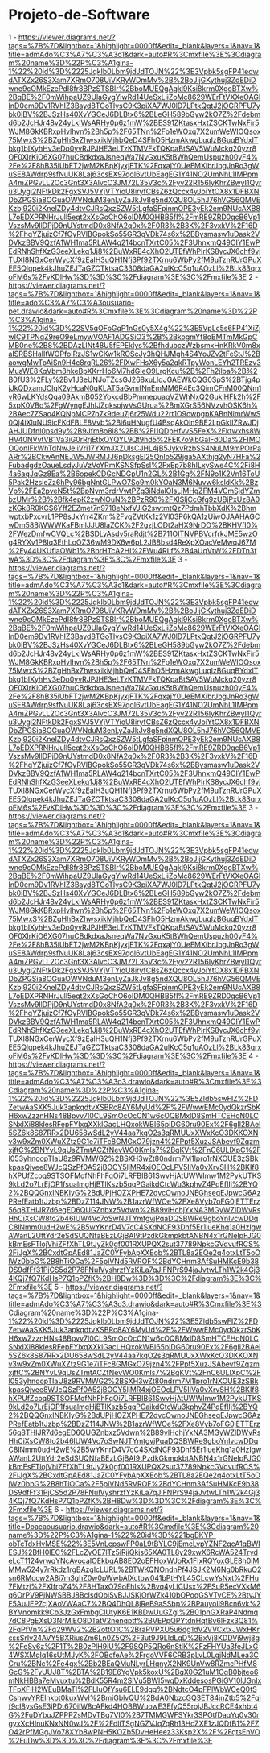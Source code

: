 # Projeto-de-Software

1 - https://viewer.diagrams.net/?tags=%7B%7D&lightbox=1&highlight=0000ff&edit=_blank&layers=1&nav=1&title=admAdo%C3%A7%C3%A3o1&dark=auto#R%3Cmxfile%3E%3Cdiagram%20name%3D%22P%C3%A1gina-1%22%20id%3D%2225JqkIb0Lbm9jdJdTOJN%22%3E3Vpbk5sgFP41edwdATXZx26S3Xam7XRmO708UiVKRyWDmMv%2B%2BoJijGKythuj3ZdEDiDwne9cOMkEzePdI8fr8BPzSTSBlr%2BboMUEQgAgkl9Ksi8krm0XgoBTXw%2BqBE%2F0mWihpaUZ9UlaGygYiwRd14UeSxLiiZoMc8629WErFtVXXeOAGIInD0em9Dv1RVhIZ3Bayd8TGoTlysC9K3piXA7WJ0lD7LPtkQgtJ2jOGRPFU7ybk0iBV%2BJSzHs40XvYGCeJ6DLBtx6%2BLeGH589bGyw2kO7Z%2Fdebmd6b2JcHJr48v24yLkIWsARHy0p6z1mW%2BES91ZKtasxHxtZSCKTwNxFir5WJM8GkKBRxpHvlhvn%2Bh5p%2F65TNn%2Fp1eWOxq7X2umWeWIOQsox75MwxS%2BZgHhBxZhwsxikMjhbQeD4SFhO5HzmAkwgLuqlzBGuqBYdxlTbkg1bIXyhHv3eDo0yvRJPJHE3eLTzKTMVFkTQKpaBtSAV5WuMckq20yzr8OF0XlrKiO6XG07huCBdkdxaJsneqWa7NvGxuK5tBWhQemUspuzh00yF4%2Fe%2F8hB35iUbFT2jwM2KBpKjyxjFTK%2FqxajY0UeEMXibrJbgJnRo3gWuSE8AWdrp9sfNuUK8Laj63csEX97qoI6vtUbEagEG1Y41NO2UmNhL1IMPpmA4mZPGvLL2Oc3Gnt3X3AlvcC3JM72L35V3c%2Fyv22R156IyKhrZBwyI1Qyru3Uygi2NFtkDk2FgxSVJ5VYjVTYioU8iryfCBsZ6zQccx4yJoiYtOX8x1DFBXNDbZPGSia8OGuaOWVNduM3enLyZaJkJv8g5ndXQU8OL5hJ76hVG56QMVEKzbj920i2KnelZDy4dtvCJRsQxzSZW5tLgfaSFpinmOPE3yEk2em9NUcAXB8L7oEDXPRNHrJull5eqt2xXsGoChO6oIDM0QHBB5fI%2FmRE9ZRD0qcB6Vp1VszsMv9llDPjD9nUYstmdD0x8NfA2q0x%2F0R3%2B3K%2F3vxkV%2F16D%2FhqYZjujzCf7fOyRVIBGpokSo55GR3gVDk74s6x%2BBysmasw1uDask2VDVkzBBV9QzfA1WH1ma5RLAW4q214bcnTXrtC05%2F3UhnxmQ49OIY1EwPEdRNhShfXzG3eeXLekq1Jj8%2BuWxRE4cXhO2UTEfWhPIrKS8ycJX6chf9vjTUXl8NGxCerWycXf9zEalH3uQH1Nfj3Pf92TXrnu6WbPy2fM9uTznRUrGPuXEE5Qlqpek4kJhuZEJTaGZCTktsaC3308daGA2ulKcC5q1uAOzLl%2BLk83qrxoFM6s%2FvKDlHw%3D%3D%3C%2Fdiagram%3E%3C%2Fmxfile%3E
2 - https://viewer.diagrams.net/?tags=%7B%7D&lightbox=1&highlight=0000ff&edit=_blank&layers=1&nav=1&title=ado%C3%A7%C3%A3ousuario-pet.drawio&dark=auto#R%3Cmxfile%3E%3Cdiagram%20name%3D%22P%C3%A1gina-1%22%20id%3D%22SV5qOFpGqP1nGs0y5X4g%22%3E5VpLc5s6FP41XiZjwIC9TPNqZ9reO9eLmywVOAF1ADGSiO3%2B%2BkogmYf8oBMTmMkGpCMB0ne%2B8%2BDAzLlNt48U5fEPEkIys%2BfhdubczWzbsmxHnKRkV0m8xaISRBSHalItWOPfoIRzJS1wCKw1kROScJy3hQHJMgh4S4YoJZv2tFeStJ%2BaowgMwTpAiSn9H4c8rqRL26%2FlXwFHsX6y5a2qkRTpyWonLEYh2TREzv3MuaWE8KqVbm8hkeBpXKrrHo6M7hdGIeO9LrgKcu%2B%2Fh2jlba%2B%2B0fU3%2FLy%2Bv1J3eUNJoTZcsGJ268xuLIqJGAEWkCQG0SpS%2BTjg4pjJkQDxamJCIqK2yHcaN0qKLAT5aGvmfNnEmMM6R4Ec3QimCFnM00QNm1vR6wLKYdsQqa09AkmB052YokcdBbPmmepuaqVZWhNxQ2GukiHFk2h%2F5xpK0VBo%2FgWyngEJhIJZqksojwVsGUrua%2BmXGrS56NVzvhOSK6h%2BAec7ZSao4KQNpMCP7p7k9deu7j6r25Wdu22rt1O9owpgpKABnNimrWwS0Qj4iXluNU9icFKdFBLE8Vvb%2Bi6uHNugfU4BsqAkOin9BE2LpGkIIZRwJDjAHJUDfnl0psd9y%2B9Jfm8o8i8%2BB%2Fl1QDpHfvvS5FeX%2Fktwxhs8WHV40NVvtVB1Va3iG0rRrjEtlxOYQYL9Qt9hd5%2FEK7o9ibGalFd0Da%2FIMOOQonIFkWhTdNwJeiiVri17YXmJXZUlsCJHL4jB5JykvRzbSS4NuLM9mPOrPaARr%2BCkwAnNEJW5JWRMJJ6pDksgEl25Qnlo529jga5AXthjg2yN7HFa%2FubadgdzOaueLsdyJuVzVoYRmKSNSfpSsI%2FxEp7b8hILxySwe4C%2Fi8H4a6aqJqGz8Ea%2B6opekCDGcNDGpU1n2GL%2B1Gg%2FN9o1K2Vn16ToU5Pak2HzsieZz6hPy96bgNntGLPwO7So9m0kYOaN3M6Nuvw6ksldKk%2BzVp%2FEa2pveN5t%2BpNym3rdrVwtPZg3iNdalOIsLjMHgZFM4VCmSjdYZmbzUMr%2B%2Bfk4epK2zwNOuN%2BPzR90%2FXISljCcGfg9zUBjPxUz8A0zKGk8R0KCS6Yff2EZmet7n9718eNxfVJlG2swtmtQz7PdmhTbbXdK%2BhmwptxbPxcvrL1PP8sJxYrr4ZKm%2FvqZVtKk1z2Vl03P6kQA1zUiwOJAAHAGCwDm58BjWWWKaFBmlJJU8IaZCK%2F2gzjLODt2aHX9NrDO%2BKHVfI0%2FWezDmfwCVQLc%2BSDLyAsdv5raRdjt%2B711OITNVPBVcrfrkJME5wzOg4RYXv1P8Iq3EthLoOZ36wM9DX6w6pL2JB8bsd4ReXpXOacVeMwqJ67M%2Fy44UKUflaOWb1%2BbrHTcA2HI%2FWu4RLf%2B4aUqVtW%2FDTn3fwA%3D%3C%2Fdiagram%3E%3C%2Fmxfile%3E
3 - https://viewer.diagrams.net/?tags=%7B%7D&lightbox=1&highlight=0000ff&edit=_blank&layers=1&nav=1&title=admAdo%C3%A7%C3%A3o1&dark=auto#R%3Cmxfile%3E%3Cdiagram%20name%3D%22P%C3%A1gina-1%22%20id%3D%2225JqkIb0Lbm9jdJdTOJN%22%3E3Vpbk5sgFP41edwdATXZx26S3Xam7XRmO708UiVKRyWDmMv%2B%2BoJijGKythuj3ZdEDiDwne9cOMkEzePdI8fr8BPzSTSBlr%2BboMUEQgAgkl9Ksi8krm0XgoBTXw%2BqBE%2F0mWihpaUZ9UlaGygYiwRd14UeSxLiiZoMc8629WErFtVXXeOAGIInD0em9Dv1RVhIZ3Bayd8TGoTlysC9K3piXA7WJ0lD7LPtkQgtJ2jOGRPFU7ybk0iBV%2BJSzHs40XvYGCeJ6DLBtx6%2BLeGH589bGyw2kO7Z%2Fdebmd6b2JcHJr48v24yLkIWsARHy0p6z1mW%2BES91ZKtasxHxtZSCKTwNxFir5WJM8GkKBRxpHvlhvn%2Bh5p%2F65TNn%2Fp1eWOxq7X2umWeWIOQsox75MwxS%2BZgHhBxZhwsxikMjhbQeD4SFhO5HzmAkwgLuqlzBGuqBYdxlTbkg1bIXyhHv3eDo0yvRJPJHE3eLTzKTMVFkTQKpaBtSAV5WuMckq20yzr8OF0XlrKiO6XG07huCBdkdxaJsneqWa7NvGxuK5tBWhQemUspuzh00yF4%2Fe%2F8hB35iUbFT2jwM2KBpKjyxjFTK%2FqxajY0UeEMXibrJbgJnRo3gWuSE8AWdrp9sfNuUK8Laj63csEX97qoI6vtUbEagEG1Y41NO2UmNhL1IMPpmA4mZPGvLL2Oc3Gnt3X3AlvcC3JM72L35V3c%2Fyv22R156IyKhrZBwyI1Qyru3Uygi2NFtkDk2FgxSVJ5VYjVTYioU8iryfCBsZ6zQccx4yJoiYtOX8x1DFBXNDbZPGSia8OGuaOWVNduM3enLyZaJkJv8g5ndXQU8OL5hJ76hVG56QMVEKzbj920i2KnelZDy4dtvCJRsQxzSZW5tLgfaSFpinmOPE3yEk2em9NUcAXB8L7oEDXPRNHrJull5eqt2xXsGoChO6oIDM0QHBB5fI%2FmRE9ZRD0qcB6Vp1VszsMv9llDPjD9nUYstmdD0x8NfA2q0x%2F0R3%2B3K%2F3vxkV%2F16D%2FhqYZjujzCf7fOyRVIBGpokSo55GR3gVDk74s6x%2BBysmasw1uDask2VDVkzBBV9QzfA1WH1ma5RLAW4q214bcnTXrtC05%2F3UhnxmQ49OIY1EwPEdRNhShfXzG3eeXLekq1Jj8%2BuWxRE4cXhO2UTEfWhPIrKS8ycJX6chf9vjTUXl8NGxCerWycXf9zEalH3uQH1Nfj3Pf92TXrnu6WbPy2fM9uTznRUrGPuXEE5Qlqpek4kJhuZEJTaGZCTktsaC3308daGA2ulKcC5q1uAOzLl%2BLk83qrxoFM6s%2FvKDlHw%3D%3D%3C%2Fdiagram%3E%3C%2Fmxfile%3E
3 - https://viewer.diagrams.net/?tags=%7B%7D&lightbox=1&highlight=0000ff&edit=_blank&layers=1&nav=1&title=admAdo%C3%A7%C3%A3o1&dark=auto#R%3Cmxfile%3E%3Cdiagram%20name%3D%22P%C3%A1gina-1%22%20id%3D%2225JqkIb0Lbm9jdJdTOJN%22%3E3Vpbk5sgFP41edwdATXZx26S3Xam7XRmO708UiVKRyWDmMv%2B%2BoJijGKythuj3ZdEDiDwne9cOMkEzePdI8fr8BPzSTSBlr%2BboMUEQgAgkl9Ksi8krm0XgoBTXw%2BqBE%2F0mWihpaUZ9UlaGygYiwRd14UeSxLiiZoMc8629WErFtVXXeOAGIInD0em9Dv1RVhIZ3Bayd8TGoTlysC9K3piXA7WJ0lD7LPtkQgtJ2jOGRPFU7ybk0iBV%2BJSzHs40XvYGCeJ6DLBtx6%2BLeGH589bGyw2kO7Z%2Fdebmd6b2JcHJr48v24yLkIWsARHy0p6z1mW%2BES91ZKtasxHxtZSCKTwNxFir5WJM8GkKBRxpHvlhvn%2Bh5p%2F65TNn%2Fp1eWOxq7X2umWeWIOQsox75MwxS%2BZgHhBxZhwsxikMjhbQeD4SFhO5HzmAkwgLuqlzBGuqBYdxlTbkg1bIXyhHv3eDo0yvRJPJHE3eLTzKTMVFkTQKpaBtSAV5WuMckq20yzr8OF0XlrKiO6XG07huCBdkdxaJsneqWa7NvGxuK5tBWhQemUspuzh00yF4%2Fe%2F8hB35iUbFT2jwM2KBpKjyxjFTK%2FqxajY0UeEMXibrJbgJnRo3gWuSE8AWdrp9sfNuUK8Laj63csEX97qoI6vtUbEagEG1Y41NO2UmNhL1IMPpmA4mZPGvLL2Oc3Gnt3X3AlvcC3JM72L35V3c%2Fyv22R156IyKhrZBwyI1Qyru3Uygi2NFtkDk2FgxSVJ5VYjVTYioU8iryfCBsZ6zQccx4yJoiYtOX8x1DFBXNDbZPGSia8OGuaOWVNduM3enLyZaJkJv8g5ndXQU8OL5hJ76hVG56QMVEKzbj920i2KnelZDy4dtvCJRsQxzSZW5tLgfaSFpinmOPE3yEk2em9NUcAXB8L7oEDXPRNHrJull5eqt2xXsGoChO6oIDM0QHBB5fI%2FmRE9ZRD0qcB6Vp1VszsMv9llDPjD9nUYstmdD0x8NfA2q0x%2F0R3%2B3K%2F3vxkV%2F16D%2FhqYZjujzCf7fOyRVIBGpokSo55GR3gVDk74s6x%2BBysmasw1uDask2VDVkzBBV9QzfA1WH1ma5RLAW4q214bcnTXrtC05%2F3UhnxmQ49OIY1EwPEdRNhShfXzG3eeXLekq1Jj8%2BuWxRE4cXhO2UTEfWhPIrKS8ycJX6chf9vjTUXl8NGxCerWycXf9zEalH3uQH1Nfj3Pf92TXrnu6WbPy2fM9uTznRUrGPuXEE5Qlqpek4kJhuZEJTaGZCTktsaC3308daGA2ulKcC5q1uAOzLl%2BLk83qrxoFM6s%2FvKDlHw%3D%3D%3C%2Fdiagram%3E%3C%2Fmxfile%3E
4 - https://viewer.diagrams.net/?tags=%7B%7D&lightbox=1&highlight=0000ff&edit=_blank&layers=1&nav=1&title=admAdo%C3%A7%C3%A3o3.drawio&dark=auto#R%3Cmxfile%3E%3Cdiagram%20name%3D%22P%C3%A1gina-1%22%20id%3D%2225JqkIb0Lbm9jdJdTOJN%22%3E5Zldb5swFIZ%2FDZetwAaSXK5Juk3apkqdtvXSBRc8AY6MyUd%2F%2FWwwEMc0ydQkzrSbKH6xwZzznHNs48Bpvv7I0CL9SmOcOcCN1w6cOQBMxlD8SmHTCEHoN0LCSNxIXi88klesRFepFYlxqXXklGacLHQxokWBI65piDG60ru90Ex%2F6gIl2BAeI5SZ6k8S87RRx2DU658wSdL2yV44aa7kqO2s3qRMUUxXWxKcO3DKKOXNv3w9xZm0XWuXZtz9G1e7iTFc8GMGxO79jzn4%2FPpt5XuzJSAbevf9ZqzmxjftC%2BNYvL9qUsZTmtACZfNevWO0KmIs7%2BqKVt%2FnC6ULIXpC%2FI053yhnoopTIaU8z9RVMWG2%2BSXH3wZt80ndrm7M1lpro1rNXOUE3zSBkkpasQjvee8WJcQSzPf0A52jBOCY5ljMR4xjOEOcLPV5IIVa0vXrvSH%2BKIf8hXPUfZcoq9STSOFMofNhFhFqOi7LRFBIB61SwvHjAtUWWImw1M2PykUTKS9kLd2o7LrEjOP1fsualmgHjBTlKszb5qqPGaikdCtcWu3kphvZ4PqEfIIj%2BYQ2%2BQQGnxlNBKIyG%2BdUPjHOZXPHE72dvcOwnoJNEGhseqEJpwcG6AzPRefEatb1tJzbp%2BDzZ114JNW%2B1azrWfWOe%2FXe8Vyb7oFG0jETTErz56q8THIJR7d6egED6QUGZnbxz5Vdwn%2B89vlHchjYxNA3MGyWZlDWvRsHhCiXsCW8to2b46IUW4Vc7oSwNJTYmtgvjPqaDQSBWRe9gboYnIvcwDDqC8lNmm0udH2wE%2B5wYKnrD4V7cC4SXdNCF93Dhf5Er1lueKhq1a0HzIgwAWanL2UttYdr2eSdSUQNfaBEzLGjBAI9tPzdkGkmpkbtANBN4x1rGNeIpFJG0kBmEsFTlojVhiZFfXhTL9tJyZk0gf001RXUPQX2sut37789NpkcGVdvufRCS%2FiJgX%2BCxdtGpAEd81JaZC0YFybApXXEob%2BTL8a2EQe2q4otxLtT5oOIWz0bbG%2B8hTiOCa%2F5plVNd5RVROF%2BdYCHnm3AfSuHMKcE9b38DS9dfFf31PjCS5d2P78FNuIVyshrzfYzKiLa7qJiFNPrS94jaJvtwLTh1W2k4Gj34KQj7fQ7KdHsP7Q1pPZfK%2BH8Dw%3D%3D%3C%2Fdiagram%3E%3C%2Fmxfile%3E
5 - https://viewer.diagrams.net/?tags=%7B%7D&lightbox=1&highlight=0000ff&edit=_blank&layers=1&nav=1&title=admAdo%C3%A7%C3%A3o3.drawio&dark=auto#R%3Cmxfile%3E%3Cdiagram%20name%3D%22P%C3%A1gina-1%22%20id%3D%2225JqkIb0Lbm9jdJdTOJN%22%3E5Zldb5swFIZ%2FDZetwAaSXK5Juk3apkqdtvXSBRc8AY6MyUd%2F%2FWwwEMc0ydQkzrSbKH6xwZzznHNs48Bpvv7I0CL9SmOcOcCN1w6cOQBMxlD8SmHTCEHoN0LCSNxIXi88klesRFepFYlxqXXklGacLHQxokWBI65piDG60ru90Ex%2F6gIl2BAeI5SZ6k8S87RRx2DU658wSdL2yV44aa7kqO2s3qRMUUxXWxKcO3DKKOXNv3w9xZm0XWuXZtz9G1e7iTFc8GMGxO79jzn4%2FPpt5XuzJSAbevf9ZqzmxjftC%2BNYvL9qUsZTmtACZfNevWO0KmIs7%2BqKVt%2FnC6ULIXpC%2FI053yhnoopTIaU8z9RVMWG2%2BSXH3wZt80ndrm7M1lpro1rNXOUE3zSBkkpasQjvee8WJcQSzPf0A52jBOCY5ljMR4xjOEOcLPV5IIVa0vXrvSH%2BKIf8hXPUfZcoq9STSOFMofNhFhFqOi7LRFBIB61SwvHjAtUWWImw1M2PykUTKS9kLd2o7LrEjOP1fsualmgHjBTlKszb5qqPGaikdCtcWu3kphvZ4PqEfIIj%2BYQ2%2BQQGnxlNBKIyG%2BdUPjHOZXPHE72dvcOwnoJNEGhseqEJpwcG6AzPRefEatb1tJzbp%2BDzZ114JNW%2B1azrWfWOe%2FXe8Vyb7oFG0jETTErz56q8THIJR7d6egED6QUGZnbxz5Vdwn%2B89vlHchjYxNA3MGyWZlDWvRsHhCiXsCW8to2b46IUW4Vc7oSwNJTYmtgvjPqaDQSBWRe9gboYnIvcwDDqC8lNmm0udH2wE%2B5wYKnrD4V7cC4SXdNCF93Dhf5Er1lueKhq1a0HzIgwAWanL2UttYdr2eSdSUQNfaBEzLGjBAI9tPzdkGkmpkbtANBN4x1rGNeIpFJG0kBmEsFTlojVhiZFfXhTL9tJyZk0gf001RXUPQX2sut37789NpkcGVdvufRCS%2FiJgX%2BCxdtGpAEd81JaZC0YFybApXXEob%2BTL8a2EQe2q4otxLtT5oOIWz0bbG%2B8hTiOCa%2F5plVNd5RVROF%2BdYCHnm3AfSuHMKcE9b38DS9dfFf31PjCS5d2P78FNuIVyshrzfYzKiLa7qJiFNPrS94jaJvtwLTh1W2k4Gj34KQj7fQ7KdHsP7Q1pPZfK%2BH8Dw%3D%3D%3C%2Fdiagram%3E%3C%2Fmxfile%3E
6 - https://viewer.diagrams.net/?tags=%7B%7D&lightbox=1&highlight=0000ff&edit=_blank&layers=1&nav=1&title=Doacaousuario.drawio&dark=auto#R%3Cmxfile%3E%3Cdiagram%20name%3D%22P%C3%A1gina-1%22%20id%3D%221bgBKYP-obTcTdxHvMSE%22%3E5VnLcpswFP0aL9tBYLC9jEmcLvpYZNF2qcA1qBWIESJ%2BfH0lEC%2FLcZyOE7lTz5iRjiQkjs65XA0TL8y29xwX6RcWA524TrydeLcT1124vrwqYNcAvocaIOEkbqAB8ED2oEFHoxWJoRx1FIxRQYoxGLE8h0iMMMw524y7rRkdz1rgBAzgIcLURL%2BTWKQNOndnPf4JSJK2M6Ng0bRkuO2sn6RMccw2A8i7m3ghZ0w0pWwbAlXctbw041bPtHYL45CLcwYsNxt%2FHu7FMtzj%2FXIfrpZ4%2F8HTaxO79oEhls%2Bvq4yLlCUsx%2FSuR5ecVXkM6q6OrPV9PjNWSBBJ8BcIsdObiSvBJJSKjOrWZk410bOPoqGSVTyCE%2BtvJYF5AuJEP7cjXAoVWAaC7%2BQ4DhQL8jReB9aSSbp%2BPauyoIl9Bcn6vk%2BYVnomkk9Cb3JzGxFmbgClUtyK6E1KBDwUuGZgI%2B01phGXRaP4Ndmq7dC8PgEXsD3NrMlEO8DTatV2nenqptf%2BVEPpQPYtdnHqfBv6lFzx3Q81%2FqPfVn%2Fq29WV2%2B2ottO1C%2BraPVPXU5u6dg1dV2VVCxtxJWxHKrcssSrIv24AVY5BXRiusZm6Ln0Z5Q%2F3ut9J9LIdLqD%2BxVj8KDDVj9wj8g%2FeSv6z%2F1T%2B0zPlH9iU%2F9SQP5QRo6nStlK%2FzFHYUa3feJLxG4WSXMqIq16sUtMJyK%2FOBcfeAe%2FrgoVVF6CRB3pLvL0LgjNdMLea3CCru%2BNc%2Fe4gx%2Bb2BEaQMuNLyrLHqnyX2NK9UnVw8RZmcPHfM8GcG%2FyUUJ8T%2BTA%2B19E6YgVpk5koxU%2BqX0G21uM1OqB0bjteo6mNkHBBa7eMvuxtu%2BdK55R4m2SiVu5BWl5wgDxKddesosPGiGV10lJGnIxTFpXFlH2WEuBMaTl%2FLIuOfYsu6ELE9dgg%2BNdtcO4pFPlWbWCeQ0tSCshwvYRElnkbt0kuxWvI%2BmiGblvQU%2BdA0NbzcGQ3ET84jnZtb5%2FqIf9cI8ysGsE3jPDt670iIW8cAFkd4HOBBWuowE3EfyQ55rojJBJccRCE4xhbt4G%2FuDYbuJZPPPZsMDvTBq7VI0%2B7TMMGWFSYkr3SPOtfDaqYq0v30rgyxXcHInuKNxNN0wJ%2F%2FdliTSgNGZVJq7qRh13HcZXE1zJQDfB1%2FZO42rPfMGgJVo78XYb8wPNH5KOZb5DvHeHeez33Ksp2X%2F%2FqtsEnVO%2FuDw%3D%3D%3C%2Fdiagram%3E%3C%2Fmxfile%3E
